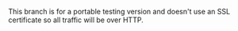 This branch is for a portable testing version and doesn't use an SSL certificate so all traffic will be over HTTP.
